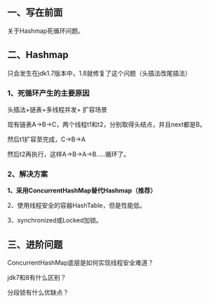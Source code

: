 ## 一、写在前面

关于Hashmap死循环问题。

## 二、Hashmap

只会发生在jdk1.7版本中，1.8就修复了这个问题（头插法改尾插法）



### 1、死循环产生的主要原因

 头插法+链表+多线程并发+ 扩容场景

现有链表A->B->C，两个线程t1和t2，分别取得头结点，并且next都是B。

然后t1扩容至完成，C->B->A

然后t2再执行，这样A->B->A->B.....循环了。

### 2、解决方案

**1、采用ConcurrentHashMap替代Hashmap（推荐）**

2、使用线程安全的容器HashTable，但是性能低。

3、synchronized或Locked加锁。



## 三、进阶问题

ConcurrentHashMap底层是如何实现线程安全难道？

jdk7和8有什么区别？

分段锁有什么优缺点？
